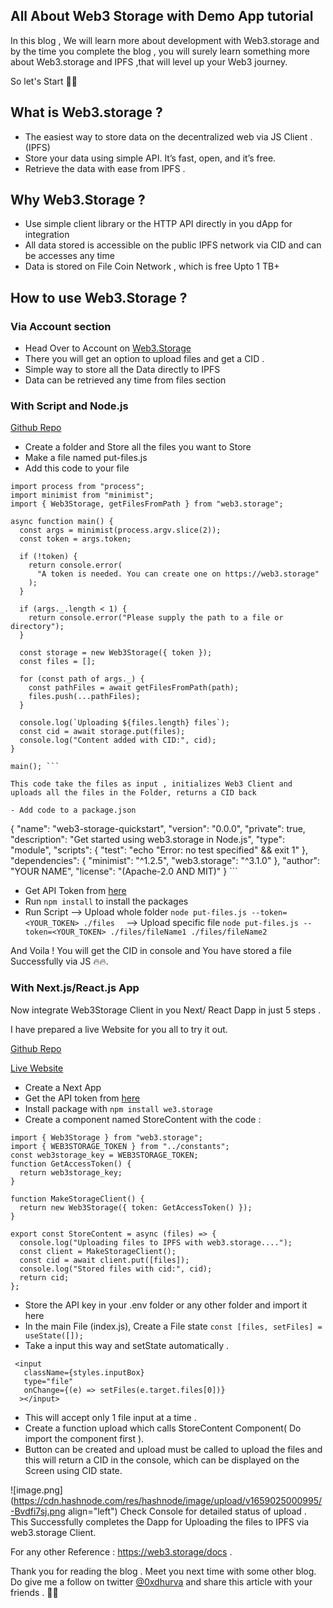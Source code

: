 ## All About Web3 Storage with Demo App tutorial

In this blog , We will learn more about development with Web3.storage and by the time you complete the blog , you will surely learn something more about Web3.storage and IPFS ,that will level up your Web3 journey.

So let's Start 🚀🚀

## What is Web3.storage ?
- The easiest way to store data on the decentralized web via JS Client .(IPFS)
- Store your data using simple API. It’s fast, open, and it’s free.
- Retrieve the data with ease from IPFS .

## Why Web3.Storage ?
- Use simple client library or the HTTP API directly in you dApp for integration
- All data stored is accessible on the public IPFS network via CID and can be accesses any time 
- Data is stored on File Coin Network , which is free Upto 1 TB+

## How to use Web3.Storage ?

### Via Account section 
- Head Over to Account on [Web3.Storage](http://web3.storage)
- There you will get an option to upload files and get a CID .
- Simple way to store all the Data directly to IPFS 
- Data can be retrieved any time from files section


### With Script and Node.js
[Github Repo](https://github.com/Dhruv-2003/Web3StorageScripts)

- Create a folder and Store all the files you want to Store 
- Make a file named put-files.js
- Add this code to your file 

```
import process from "process";
import minimist from "minimist";
import { Web3Storage, getFilesFromPath } from "web3.storage";

async function main() {
  const args = minimist(process.argv.slice(2));
  const token = args.token;

  if (!token) {
    return console.error(
      "A token is needed. You can create one on https://web3.storage"
    );
  }

  if (args._.length < 1) {
    return console.error("Please supply the path to a file or directory");
  }

  const storage = new Web3Storage({ token });
  const files = [];

  for (const path of args._) {
    const pathFiles = await getFilesFromPath(path);
    files.push(...pathFiles);
  }

  console.log(`Uploading ${files.length} files`);
  const cid = await storage.put(files);
  console.log("Content added with CID:", cid);
}

main(); ```

This code take the files as input , initializes Web3 Client and uploads all the files in the Folder, returns a CID back

- Add code to a package.json

```
{
  "name": "web3-storage-quickstart",
  "version": "0.0.0",
  "private": true,
  "description": "Get started using web3.storage in Node.js",
  "type": "module",
  "scripts": {
    "test": "echo \"Error: no test specified\" && exit 1"
  },
  "dependencies": {
    "minimist": "^1.2.5",
    "web3.storage": "^3.1.0"
  },
  "author": "YOUR NAME",
  "license": "(Apache-2.0 AND MIT)"
} ```

- Get API Token from [here](https://web3.storage/tokens/)
- Run ``npm install``  to install the packages
- Run Script 
--> Upload  whole folder
`node put-files.js --token=<YOUR_TOKEN> ./files  `
--> Upload specific file
`node put-files.js --token=<YOUR_TOKEN> ./files/fileName1 ./files/fileName2`

And Voila ! You will get the CID in console and You have stored a file Successfully via JS 🔥🔥.

### With Next.js/React.js App
Now integrate Web3Storage Client in you Next/ React Dapp in just 5 steps .

I have prepared a live Website for you all to try it out.

[Github Repo](https://github.com/Dhruv-2003/Web3.StorageDemoApp) 

[Live Website](https://storage3.vercel.app/)

- Create a Next App 
- Get the API token from [here](https://web3.storage/tokens/)
- Install package with `npm install we3.storage`
- Create a component named StoreContent with the code : 

```
import { Web3Storage } from "web3.storage";
import { WEB3STORAGE_TOKEN } from "../constants";
const web3storage_key = WEB3STORAGE_TOKEN;
function GetAccessToken() {
  return web3storage_key;
}

function MakeStorageClient() {
  return new Web3Storage({ token: GetAccessToken() });
}

export const StoreContent = async (files) => {
  console.log("Uploading files to IPFS with web3.storage....");
  const client = MakeStorageClient();
  const cid = await client.put([files]);
  console.log("Stored files with cid:", cid);
  return cid;
};
```
- Store the API key in your .env folder or any other folder and import it here
- In the main File (index.js), Create a File state  `const [files, setFiles] = useState([]);`
- Take a input this way and setState automatically .

```
 <input
   className={styles.inputBox}
   type="file"
   onChange={(e) => setFiles(e.target.files[0])}
  ></input>
```
- This will accept only 1 file input at a time .
- Create a function upload which calls StoreContent Component( Do import the component first ).
- Button can be created and upload must be called to upload the files and this will return a CID in the console, which can be displayed on the Screen using CID state. 

![image.png](https://cdn.hashnode.com/res/hashnode/image/upload/v1659025000995/-Bvdfi7sj.png align="left") 
Check Console for detailed status of upload .
This Successfully completes the Dapp for Uploading the files to IPFS via web3.storage Client.

For any other Reference : https://web3.storage/docs .


Thank you for reading the blog . Meet you next time with some other blog.
Do give me a follow on twitter [@0xdhurva](https://twitter.com/0xdhruva) and share this article with your friends . 👋👋

